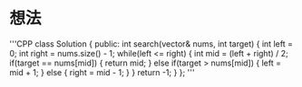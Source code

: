 # 想法


'''CPP
class Solution {
public:
    int search(vector<int>& nums, int target) {
        int left = 0;
        int right = nums.size() - 1;
        while(left <= right)
        {
            int mid = (left + right) / 2;
            if(target == nums[mid])
            {
                return mid;
            }
            else if(target > nums[mid])
            {
                left = mid + 1;
            }
            else
            {
                right = mid - 1;
            }
        }
        return -1;
    }
};
'''
